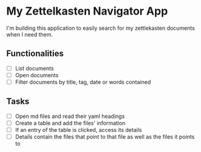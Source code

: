 # My Zettelkasten Navigator App

I'm building this application to easily search for my zettlekasten documents when I need them.

## Functionalities

- [ ] List documents
- [ ] Open documents
- [ ] Filter documents by title, tag, date or words contained

## Tasks

- [ ] Open md files and read their yaml headings
- [ ] Create a table and add the files' information
- [ ] If an entry of the table is clicked, access its details
- [ ] Details contain the files that point to that file as well as the files it points to